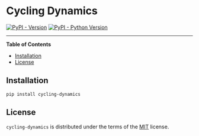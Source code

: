 # Cycling Dynamics

[![PyPI - Version](https://img.shields.io/pypi/v/cycling-dynamics.svg)](https://pypi.org/project/cycling-dynamics)
[![PyPI - Python Version](https://img.shields.io/pypi/pyversions/cycling-dynamics.svg)](https://pypi.org/project/cycling-dynamics)

-----

**Table of Contents**

- [Installation](#installation)
- [License](#license)

## Installation

```console
pip install cycling-dynamics
```

## License

`cycling-dynamics` is distributed under the terms of the [MIT](https://spdx.org/licenses/MIT.html) license.
